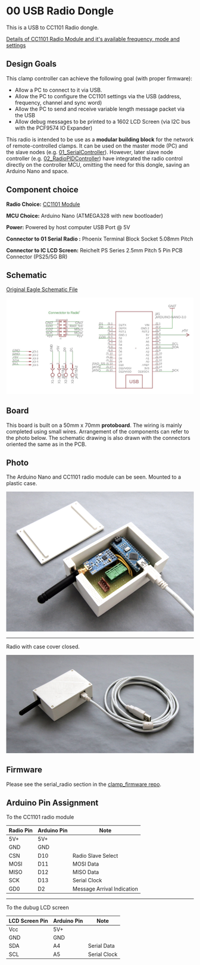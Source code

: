# 00 USB Radio Dongle

This is a USB to CC1101 Radio dongle. 

[Details of CC1101 Radio Module and it's available frequency, mode and settings](../doc/radio/CC1101_Radio.md)

## Design Goals

This clamp controller can achieve the following goal (with proper firmware):

- Allow a PC to connect to it via USB. 
- Allow the PC to configure the CC1101 settings via the USB (address, frequency, channel and sync word)
- Allow the PC to send and receive variable length message packet via the USB
- Allow debug messages to be printed to a 1602 LCD Screen (via I2C bus with the PCF9574 IO Expander)

This radio is intended to be use as a **modular building block** for the network of remote-controlled clamps. It can be used on the master mode (PC) and the slave nodes (e.g. [01_SerialController](..\01_SerialController\01_SerialController.md)). However, later slave node controller (e.g. [02_RadioPIDController](..\02_RadioPIDController\02_RadioPIDController.md)) have integrated the radio control directly on the controller MCU, omitting the need for this dongle, saving an Arduino Nano and space. 

## Component choice

**Radio Choice:** [CC1101 Module](../doc/radio/CC1101_Radio.md)

**MCU Choice:** Arduino Nano (ATMEGA328 with new bootloader)

**Power:** Powered by host computer USB Port @ 5V

**Connector to 01 Serial Radio :** Phoenix Terminal Block Socket 5.08mm Pitch

**Connector to IC LCD Screen:** Reichelt PS Series 2.5mm Pitch 5 Pin PCB Connector (PS25/5G BR)  

## Schematic

[Original Eagle Schematic File](Dongle.sch)

![Dongle_Schematic](Dongle_Schematic.jpg)

## Board

This board is built on a 50mm x 70mm **protoboard**. The wiring is mainly completed using small wires. Arrangement of the components can refer to the photo below. The schematic drawing is also drawn with the connectors oriented the same as in the PCB.

## Photo

The Arduino Nano and CC1101 radio module can be seen. Mounted to a plastic case.

![Photo](Photo.jpg)

------

Radio with case cover closed.

![Photo_WithCover](Photo_WithCover.jpg)

## Firmware

Please see the serial_radio section in the [clamp_firmware repo](https://github.com/gramaziokohler/clamp_firmware).

## Arduino Pin Assignment

To the CC1101 radio module

| Radio Pin | Arduino Pin | Note                       |
| --------- | ----------- | -------------------------- |
| 5V+       | 5V+         |                            |
| GND       | GND         |                            |
| CSN       | D10         | Radio Slave Select         |
| MOSI      | D11         | MOSI Data                  |
| MISO      | D12         | MISO Data                  |
| SCK       | D13         | Serial Clock               |
| GD0       | D2          | Message Arrival Indication |

------

To the dubug LCD screen

| LCD Screen Pin | Arduino Pin | Note         |
| -------------- | ----------- | ------------ |
| Vcc            | 5V+         |              |
| GND            | GND         |              |
| SDA            | A4          | Serial Data  |
| SCL            | A5          | Serial Clock |

